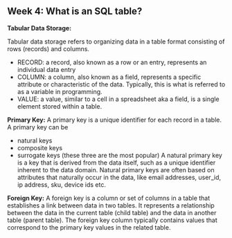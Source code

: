 <h2> Week 4: What is an SQL table?</h2>

<b>Tabular Data Storage:</b>
<p>Tabular data storage refers to organizing data in a table format consisting of rows (records) and columns.</p>
<ul>
<li>RECORD: a record, also known as a row or an entry, represents an individual data entry</li>
<li>COLUMN: a column, also known as a field, represents a specific attribute or characteristic of the data. Typically, this is what is referred to as a variable in programming.</li>
<li>VALUE: a value, similar to a cell in a spreadsheet aka a field, is a single element stored within a table.</li>
</ul>

<b>Primary Key:</b>
A primary key is a unique identifier for each record in a table. A primary key can be 
- natural keys
- composite keys
- surrogate keys (these three are the most popular)
A natural primary key is a key that is derived from the data itself, such as a unique identifier inherent to the data domain.
Natural primary keys are often based on attributes that naturally occur in the data, like email addresses, user_id, ip address, sku, device ids etc.

<b>Foreign Key:</b>
A foreign key is a column or set of columns in a table that establishes a link between data in two tables.
It represents a relationship between the data in the current table (child table) and the data in another table (parent table).
The foreign key column typically contains values that correspond to the primary key values in the related table.

